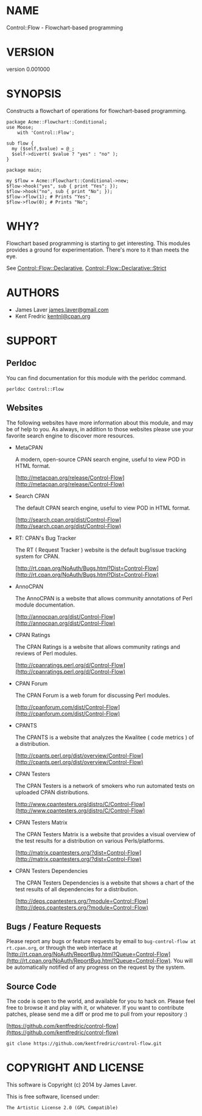 # NAME

Control::Flow - Flowchart-based programming

# VERSION

version 0.001000

# SYNOPSIS

Constructs a flowchart of operations for flowchart-based programming.

    package Acme::Flowchart::Conditional;
    use Moose;
        with 'Control::Flow';

    sub flow {
      my ($self,$value) = @_;
      $self->divert( $value ? "yes" : "no" );
    }

    package main;

    my $flow = Acme::Flowchart::Conditional->new;
    $flow->hook("yes", sub { print "Yes"; });
    $flow->hook("no", sub { print "No"; });
    $flow->flow(1); # Prints "Yes";
    $flow->flow(0); # Prints "No";

# WHY?

Flowchart based programming is starting to get interesting. This modules
provides a ground for experimentation. There's more to it than meets the eye.

See [Control::Flow::Declarative](https://metacpan.org/pod/Control::Flow::Declarative), [Control::Flow::Declarative::Strict](https://metacpan.org/pod/Control::Flow::Declarative::Strict)

# AUTHORS

- James Laver <james.laver@gmail.com>
- Kent Fredric <kentnl@cpan.org>

# SUPPORT

## Perldoc

You can find documentation for this module with the perldoc command.

    perldoc Control::Flow

## Websites

The following websites have more information about this module, and may be of help to you. As always,
in addition to those websites please use your favorite search engine to discover more resources.

- MetaCPAN

    A modern, open-source CPAN search engine, useful to view POD in HTML format.

    [http://metacpan.org/release/Control-Flow](http://metacpan.org/release/Control-Flow)

- Search CPAN

    The default CPAN search engine, useful to view POD in HTML format.

    [http://search.cpan.org/dist/Control-Flow](http://search.cpan.org/dist/Control-Flow)

- RT: CPAN's Bug Tracker

    The RT ( Request Tracker ) website is the default bug/issue tracking system for CPAN.

    [http://rt.cpan.org/NoAuth/Bugs.html?Dist=Control-Flow](http://rt.cpan.org/NoAuth/Bugs.html?Dist=Control-Flow)

- AnnoCPAN

    The AnnoCPAN is a website that allows community annotations of Perl module documentation.

    [http://annocpan.org/dist/Control-Flow](http://annocpan.org/dist/Control-Flow)

- CPAN Ratings

    The CPAN Ratings is a website that allows community ratings and reviews of Perl modules.

    [http://cpanratings.perl.org/d/Control-Flow](http://cpanratings.perl.org/d/Control-Flow)

- CPAN Forum

    The CPAN Forum is a web forum for discussing Perl modules.

    [http://cpanforum.com/dist/Control-Flow](http://cpanforum.com/dist/Control-Flow)

- CPANTS

    The CPANTS is a website that analyzes the Kwalitee ( code metrics ) of a distribution.

    [http://cpants.perl.org/dist/overview/Control-Flow](http://cpants.perl.org/dist/overview/Control-Flow)

- CPAN Testers

    The CPAN Testers is a network of smokers who run automated tests on uploaded CPAN distributions.

    [http://www.cpantesters.org/distro/C/Control-Flow](http://www.cpantesters.org/distro/C/Control-Flow)

- CPAN Testers Matrix

    The CPAN Testers Matrix is a website that provides a visual overview of the test results for a distribution on various Perls/platforms.

    [http://matrix.cpantesters.org/?dist=Control-Flow](http://matrix.cpantesters.org/?dist=Control-Flow)

- CPAN Testers Dependencies

    The CPAN Testers Dependencies is a website that shows a chart of the test results of all dependencies for a distribution.

    [http://deps.cpantesters.org/?module=Control::Flow](http://deps.cpantesters.org/?module=Control::Flow)

## Bugs / Feature Requests

Please report any bugs or feature requests by email to `bug-control-flow at rt.cpan.org`, or through
the web interface at [http://rt.cpan.org/NoAuth/ReportBug.html?Queue=Control-Flow](http://rt.cpan.org/NoAuth/ReportBug.html?Queue=Control-Flow). You will be automatically notified of any
progress on the request by the system.

## Source Code

The code is open to the world, and available for you to hack on. Please feel free to browse it and play
with it, or whatever. If you want to contribute patches, please send me a diff or prod me to pull
from your repository :)

[https://github.com/kentfredric/control-flow](https://github.com/kentfredric/control-flow)

    git clone https://github.com/kentfredric/control-flow.git

# COPYRIGHT AND LICENSE

This software is Copyright (c) 2014 by James Laver.

This is free software, licensed under:

    The Artistic License 2.0 (GPL Compatible)
